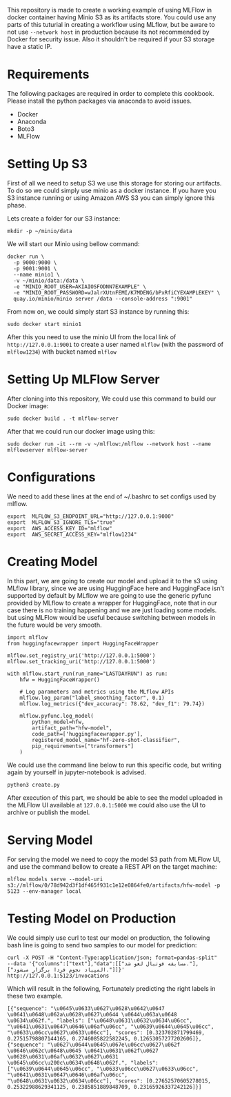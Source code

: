 
This repository is made to create a working example of using MLFlow in docker container having Minio S3 as its artifacts store. You could use any parts of this tuturial in creating a workflow using MLflow, but be aware to not use `--network host` in production because its not recommended by Docker for security issue. Also it shouldn't be required if your S3 storage have a static IP.

# Requirements 
The following packages are required in order to complete this cookbook. Please install the python packages via anaconda to avoid issues.

 - Docker
 - Anaconda
 - Boto3
 - MLFlow

# Setting Up S3 
First of all we need to setup S3 we use this storage for storing our artifacts. To do so we could simply use minio as a docker instance. If you have you S3 instance running or using Amazon AWS S3 you can simply ignore this phase.

Lets create a folder for our S3 instance:

    mkdir -p ~/minio/data

We will start our Minio using bellow command:

    docker run \
	  -p 9000:9000 \
	  -p 9001:9001 \
	  --name minio1 \
	  -v ~/minio/data:/data \
	  -e "MINIO_ROOT_USER=AKIAIOSFODNN7EXAMPLE" \
	  -e "MINIO_ROOT_PASSWORD=wJalrXUtnFEMI/K7MDENG/bPxRfiCYEXAMPLEKEY" \
	  quay.io/minio/minio server /data --console-address ":9001"

From now on, we could simply start S3 instance by running this:

    sudo docker start minio1
After this you need to use the minio UI from the local link of `http://127.0.0.1:9001` to create a user named `mlflow` (with the password of `mlflow1234`) with bucket named `mlflow`

# Setting Up MLFlow Server 
After cloning into this repository, We could use this command to build our Docker image:

    sudo docker build . -t mlflow-server

After that we could run our docker image using this:

    sudo docker run -it --rm -v ~/mlflow:/mlflow --network host --name mlflowserver mlflow-server

# Configurations
We need to add these lines at the end of ~/.bashrc to set configs used by mlflow.

    export  MLFLOW_S3_ENDPOINT_URL="http://127.0.0.1:9000"  
	export  MLFLOW_S3_IGNORE_TLS="true"  
	export  AWS_ACCESS_KEY_ID="mlflow"  
	export  AWS_SECRET_ACCESS_KEY="mlflow1234"

# Creating Model
In this part, we are going to create our model and upload it to the s3 using MLflow library, since we are using HuggingFace here and HuggingFace isn't supported by default by MLflow we are going to use the generic pyfunc provided by MLflow to create a wrapper for HuggingFace, note that in our case there is no training happening and we are just loading some models. but using MLFlow would be useful because switching between models in the future would be very smooth.

    import mlflow
    from huggingfacewrapper import HuggingFaceWrapper
    
    mlflow.set_registry_uri('http://127.0.0.1:5000')
    mlflow.set_tracking_uri('http://127.0.0.1:5000')
    
    with mlflow.start_run(run_name="LASTDAYRUN") as run:
	    hfw = HuggingFaceWrapper()

	    # Log parameters and metrics using the MLflow APIs
	    mlflow.log_param("label_smoothing_factor", 0.1)
	    mlflow.log_metrics({"dev_accuracy": 78.62, "dev_f1": 79.74})

	    mlflow.pyfunc.log_model(
	        python_model=hfw,
	        artifact_path="hfw-model",
	        code_path=['huggingfacewrapper.py'],
	        registered_model_name="hf-zero-shot-classifier",
	        pip_requirements=["transformers"]
	    )
We could use the command line below to run this specific code, but writing again by yourself in jupyter-notebook is advised.

    python3 create.py
    
After execution of this part, we should be able to see the model uploaded in the MLFlow UI available at `127.0.0.1:5000` we could also use the UI to archive or publish the model.


# Serving Model
For serving the model we need to copy the model S3 path from MLFlow UI, and use the command bellow to create a REST API on the target machine:

    mlflow models serve --model-uri s3://mlflow/0/78d942d3f1df465f931c1e12e0864fe0/artifacts/hfw-model -p 5123 --env-manager local

# Testing Model on Production
We could simply use curl to test our model on production, the following bash line is going to send two samples to our model for prediction:

    curl -X POST -H "Content-Type:application/json; format=pandas-split"  --data '{"columns":["text"],"data":[["مسابقه فوتبال لغو شد."],["المپیاد نجوم فردا برگزار می‌شود."]]}'  http://127.0.0.1:5123/invocations

Which will result in the following, Fortunately predicting the right labels in these two example.

    [{"sequence": "\u0645\u0633\u0627\u0628\u0642\u0647 \u0641\u0648\u062a\u0628\u0627\u0644 \u0644\u063a\u0648 \u0634\u062f.", "labels": ["\u0648\u0631\u0632\u0634\u06cc", "\u0641\u0631\u0647\u0646\u06af\u06cc", "\u0639\u0644\u0645\u06cc", "\u0633\u06cc\u0627\u0633\u06cc"], "scores": [0.323702871799469, 0.27515798807144165, 0.2746085822582245, 0.12653057277202606]}, {"sequence": "\u0627\u0644\u0645\u067e\u06cc\u0627\u062f \u0646\u062c\u0648\u0645 \u0641\u0631\u062f\u0627 \u0628\u0631\u06af\u0632\u0627\u0631 \u0645\u06cc\u200c\u0634\u0648\u062f.", "labels": ["\u0639\u0644\u0645\u06cc", "\u0633\u06cc\u0627\u0633\u06cc", "\u0641\u0631\u0647\u0646\u06af\u06cc", "\u0648\u0631\u0632\u0634\u06cc"], "scores": [0.27652570605278015, 0.25322988629341125, 0.2385851889848709, 0.23165926337242126]}]


